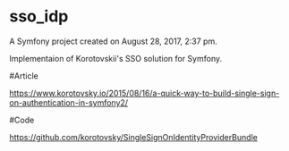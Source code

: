 sso_idp
=======

A Symfony project created on August 28, 2017, 2:37 pm.

Implementaion of Korotovskii's SSO solution for Symfony.

#Article

https://www.korotovsky.io/2015/08/16/a-quick-way-to-build-single-sign-on-authentication-in-symfony2/

#Code

https://github.com/korotovsky/SingleSignOnIdentityProviderBundle
